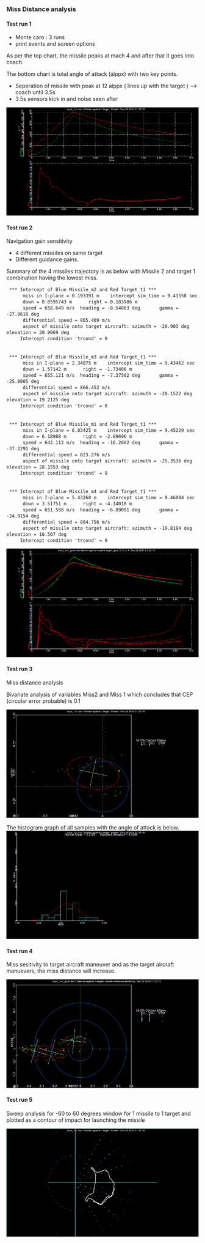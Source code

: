 ### Miss Distance analysis

#### Test run 1
- Monte caro : 3 runs
- print events and screen options

As per the top chart, the missile peaks at mach 4 and after that it goes into coach.

The bottom chart is total angle of attack (alppx) with two key points.
- Seperation of missile with peak at 12 alppx ( lines up with the target ) --> coach until 3.5s
- 3.5s sensors kick in and noise seen after

![](./mach_3_exercise_1.wmf)

#### Test run 2

Navigation gain sensitivity
- 4 different missiles on same target 
- Different guidance gains.

Summary of the 4 missiles trajectory is as below with Missile 2 and target 1 combination having the lowest miss.

```
 *** Intercept of Blue Missile_m2 and Red Target_t1 ***
      miss in I-plane = 0.193391 m    intercept sim_time = 9.41558 sec
      down = 0.0595743 m      right = 0.183986 m
      speed = 658.649 m/s  heading = -8.54863 deg       gamma = -27.9618 deg
      differential speed = 865.409 m/s
      aspect of missile onto target aircraft: azimuth = -20.903 deg   elevation = 20.9069 deg
     Intercept condition 'trcond' = 0


 *** Intercept of Blue Missile_m3 and Red Target_t1 ***
      miss in I-plane = 2.34075 m    intercept sim_time = 9.43462 sec
      down = 1.57142 m      right = -1.73486 m
      speed = 655.121 m/s  heading = -7.37502 deg       gamma = -25.8005 deg
      differential speed = 866.452 m/s
      aspect of missile onto target aircraft: azimuth = -20.1522 deg   elevation = 19.2125 deg
     Intercept condition 'trcond' = 0


 *** Intercept of Blue Missile_m1 and Red Target_t1 ***
      miss in I-plane = 6.83425 m    intercept sim_time = 9.45229 sec
      down = 6.18988 m      right = -2.89696 m
      speed = 642.112 m/s  heading = -16.2662 deg       gamma = -37.2291 deg
      differential speed = 823.276 m/s
      aspect of missile onto target aircraft: azimuth = -25.3536 deg   elevation = 28.1553 deg
     Intercept condition 'trcond' = 9


 *** Intercept of Blue Missile_m4 and Red Target_t1 ***
      miss in I-plane = 5.43268 m    intercept sim_time = 9.46084 sec
      down = 3.51751 m      right = -4.14018 m
      speed = 651.588 m/s  heading = -6.89091 deg       gamma = -24.9154 deg
      differential speed = 864.756 m/s
      aspect of missile onto target aircraft: azimuth = -19.8184 deg   elevation = 18.507 deg
     Intercept condition 'trcond' = 9
```

![](./mach_3_exercise_2.bmp)

#### Test run 3 
Miss distance analysis 

Bivariate analysis of variables Miss2 and Miss 1 which concludes that CEP (circular error probable) is 0.1

![](./bivariate_analysis.bmp)


The histogram graph of all samples with the angle of attack is below. 
![](./alppx_mean_distribution.wmf)

#### Test run 4
Miss sesitivity to target aircraft maneuver and as the target aircraft manuevers, the miss distance will increase.

![](./3m_3t_manuever.bmp)

#### Test run 5
Sweep analysis for -60 to 60 degrees window for 1 missile to 1 target and plotted as a contour of impact for launching the missile

![](./traj_perf.bmp)